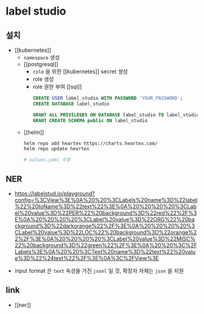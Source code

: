 # label studio

## 설치
- [[kubernetes]]
  - `namespace` 생성
  - [[postgresql]]
    - `role` 을 위한 [[kubernetes]] secret 생성
    - role 생성
    - role 권한 부여 [[sql]]
      ```sql
      CREATE USER label_studio WITH PASSWORD 'YOUR_PASSWORD';
      CREATE DATABASE label_studio 

      GRANT ALL PRIVILEGES ON DATABASE label_studio TO label_studio;
      GRANT CREATE SCHEMA public ON label_studio
      ````
  - [[helm]]
    ```sh
    helm repo add heartex https://charts.heartex.com/
    helm repo update heartex

    # values.yaml 수정
    ```
## NER
+ https://labelstud.io/playground?config=%3CView%3E%0A%20%20%3CLabels%20name%3D%22label%22%20toName%3D%22text%22%3E%0A%20%20%20%20%3CLabel%20value%3D%22PER%22%20background%3D%22red%22%2F%3E%0A%20%20%20%20%3CLabel%20value%3D%22ORG%22%20background%3D%22darkorange%22%2F%3E%0A%20%20%20%20%3CLabel%20value%3D%22LOC%22%20background%3D%22orange%22%2F%3E%0A%20%20%20%20%3CLabel%20value%3D%22MISC%22%20background%3D%22green%22%2F%3E%0A%20%20%3C%2FLabels%3E%0A%20%20%3CText%20name%3D%22text%22%20value%3D%22%24text%22%2F%3E%0A%3C%2FView%3E
- input format 은 `text` 속성을 가진 `jsonl` 일 것, 확장자 자체는 `json` 을 지원
 
## link
- [[ner]]
